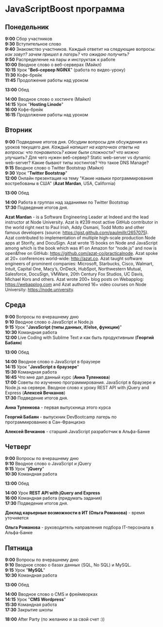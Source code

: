 # JavaScriptBoost программа

## Понедельник

**9:00** Сбор участников  
**9:30** Вступительное слово  
**9:40** Знакомство участников. Каждый ответит на следующие вопросы: *как зовут? зачем пришел в лагерь? что ожидаю получить?*  
**9:50** Распределение на пары и инструктаж к работе  
**10:00** Вводное слово о веб-серверах (Майкл)  
**10:15** Урок "**Веб-сервер NGINX**" (работа по видео-уроку)  
**11:30** Кофе-брейк  
**11:45** Продолжение работы над уроком

**13:00** Обед

**14:00** Вводное слово о хостинге (Майкл)  
**14:15** Урок "**Hosting Linode**"  
**16:00** Кофе-брейк  
**16:15** Продолжение работы над уроком  

## Вторник

**9:00** Подведение итогов дня.
Обсудим вопросы для обсуждения из уроков текущего дня.
*Каждый напишет на карточках ответы на вопросы: что понравилось? какие были сложности? что можно улучшить?* Для чего нужен веб-сервер?
Static web-server vs dynamic web-server? Какие бывают типы хостингов? Что такое DNS Manage?  
**9:15** Вводное слово о Twitter Bootstrap (Майкл)  
**9:30** Урок "**Twitter Bootstrap**"   
**12:00** Онлайн презентация на тему "Какие навыки программирования востребованы в США" (**Azat Mardan**, USA, California)  

**13:00** Обед

**14:00** Работа в группах над заданиями по Twitter Bootstrap  
**17:30** Подведение итогов дня.

**Azat Mardan** - is a Software Engineering Leader at Indeed and the lead instructor at Node University. Azat is #239 most active GitHub contributor in the world right next to Paul Irish, Addy Osmani, Todd Motto and other famous developers (source: https://gist.github.com/paulmillr/2657075). Azat contributed to implementation of multiple high-scale production Node apps at Storify, and DocuSign. Azat wrote 15 books on Node and JavaScript among which is the book which was #1 on Amazon for “node.js” and now is open&free on GitHub: https://github.com/azat-co/practicalnode. Azat spoke at 20+ conferences world-wide: http://azat.co. Azat taught software engineers of prominent companies: Microsoft, Starbucks, Cisco, Walmart, Intuit, Capital One, Macy’s, OnDeck, HubSpot, Northwestern Mutual, Salesforce, DocuSign, VMWare, 20th Century Fox Studios, UC Davis, Michael Kors and others. Azat wrote 200+ blog posts on Webapplog: https://webapplog.com and Azat authored 16+ video courses on Node University: https://node.university.

## Среда

**9:00** Вопросы по вчерашнему дню  
**9:10** Вводное слово о JavaScript и Node.js  
**9:15** Урок "**JavaScript (типы данных, if/else, функции)**"  
**10:30** Командная работа  
**12:00** Live Coding with Sublime Text и как быть продуктивным (**Георгий Бабаян**)  

**13:00** Обед

**14:00** Вводное слово о JavaScript в браузере  
**14:15** Урок "**JavaScript в браузере**"   
**15:30** Командная работа  
**16:45** Что мне дал данный курс (**Анна Туленкова**)  
**17:00** Советы по изучению программирования. JavaScript в браузере и Node.js на сервере. Вводное слово к уроку REST API with jQuery and Express (**Алексей Вечканов**)  
**17:30** Подведение итогов дня.  

**Анна Туленкова** - первая выпускница этого курса

**Георгий Бабаян** - выпускник DevBootcamp лагерь по программированию в Сан-Францизко

**Алексей Вечканов** - cтарший JavaScript разработчик в Альфа-Банке

## Четверг

**9:00** Вопросы по вчерашнему дню  
**9:10** Вводное слово о JavaScript и jQuery  
**9:15** Урок "**jQuery**"  
**10:30** Командная работа  

**13:00** Обед

**14:00** Урок **REST API with jQuery and Express**  
**16:00** Командная работа (придумать задания)  
**17:30** Подведение итогов дня.

**Доклад карьерные возможности в ИТ (Ольга Романова)** - время уточняется

**Ольга Романова** - руководитель направления подбора IT-персонала в Альфа-Банке

## Пятница

**9:00** Вопросы по вчерашнему дню  
**9:10** Вводное слово о базах данных (SQL, No SQL) и MySQL.  
**9:15** Урок "**MySQL**"  
**10:30** Командная работа  

**13:00** Обед

**14:00** Вводное слово о CMS и фреймворках  
**14:15** Урок "**CMS Wordpress**"  
**15:30** Командная работа  
**17:30** Закрытие школы  

**18:00** After Party (по желанию и за свой счет :))